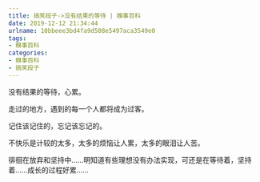 ```yaml
---
title: 搞笑段子->没有结果的等待 | 糗事百科
date: 2019-12-12 21:34:44
urlname: 10bbeee3bd4fa9d508e5497aca3549e0
tags: 
- 糗事百科
categories:
- 糗事百科
- 搞笑段子
---
```

没有结果的等待，心累。

走过的地方，遇到的每一个人都将成为过客。

记住该记住的，忘记该忘记的。

不快乐是计较的太多，太多的烦恼让人累，太多的眼泪让人苦。

徘徊在放弃和坚持中……明知道有些理想没有办法实现，可还是在等待着，坚持着……成长的过程好累……


